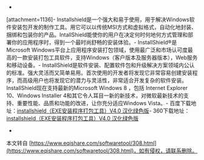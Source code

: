 -
\[attachment=1136\]-
Installshield是一个强大和易于使用，用于解决Windows软件安装包开发的制作工具。用它可以以传统MSI方式和虚拟格式，自动化地封装、捆绑和包装你的产品。IntallShield能使你的用户在决定何时何地何方式管理和部署你的应用程序时，得到一个最时尚舒畅的安装体验。-
InstallShield®是Microsoft Windows平台上应用程序安装打包领域，使用最广泛和市场认可度最高的一款安装打包工具软件，支持Windows（客户版本及服务器版本），Web服务和移动设备。-
InstallShield是软件安装、配置软件包和升级解决方案领域内公认的标准。强大灵活而又简单易用。首次使用的开发者将发现它非常容易创建安装程序，而高级用户也将发现它的潜力与灵活性，非常适合开发复杂的软件安装。InstallShield现在支持最新的Microsoft Windows 8 ，包括 Internet Explorer 10、Windows Installer 4和其它令人耳目一新的新技术，对微软最新技术的支持、重要性能、品质和功能的改进，让你充分适应Windows Vista。-
百度下载地址：[installshield（EXE安装程序打包工具）V4.0 汉化绿色版](http://pan.baidu.com/share/link?shareid=248377240&uk=3087224563,1)-
360下载地址：[installshield（EXE安装程序打包工具）V4.0 汉化绿色版](http://yunpan.cn/QGrxRkVYqjKFu,1)

-

本文转自 [https://www.eqishare.com/softwaretool/308.html](https://www.eqishare.com/softwaretool/308.html)，如有侵权，请联系删除。